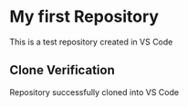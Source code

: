 # My first Repository
This is a test repository created in VS Code
## Clone Verification
Repository successfully cloned into VS Code